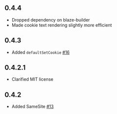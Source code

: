 ## 0.4.4

* Dropped dependency on blaze-builder
* Made cookie text rendering slightly more efficient

## 0.4.3

* Added `defaultSetCookie` [#16](https://github.com/snoyberg/cookie/pull/16)

## 0.4.2.1

* Clarified MIT license

## 0.4.2

* Added SameSite [#13](https://github.com/snoyberg/cookie/pull/13)

